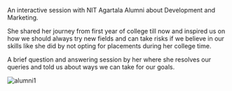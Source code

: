 An interactive session with NIT Agartala Alumni about Development and Marketing.

She shared her journey from first year of college till now and inspired us on how we should always try new fields and can take risks if we believe in our skills like she did by not opting for placements during her college time.

A brief question and answering session by her where she resolves our queries and told us about ways we can take for our goals.




![alumni1](https://user-images.githubusercontent.com/74143496/133445144-92e478ab-1dd9-4625-86d5-874054bb528e.jpeg)
